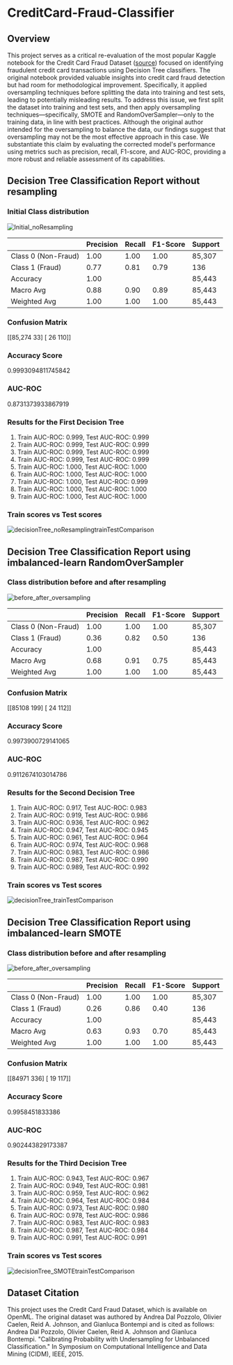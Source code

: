 # CreditCard-Fraud-Classifier

## Overview
This project serves as a critical re-evaluation of the most popular Kaggle notebook for the Credit Card Fraud Dataset ([source](https://www.kaggle.com/datasets/joebeachcapital/credit-card-fraud)) focused on identifying fraudulent credit card transactions using Decision Tree classifiers. The original notebook provided valuable insights into credit card fraud detection but had room for methodological improvement. Specifically, it applied oversampling techniques before splitting the data into training and test sets, leading to potentially misleading results. To address this issue, we first split the dataset into training and test sets, and then apply oversampling techniques—specifically, SMOTE and RandomOverSampler—only to the training data, in line with best practices. Although the original author intended for the oversampling to balance the data, our findings suggest that oversampling may not be the most effective approach in this case. We substantiate this claim by evaluating the corrected model's performance using metrics such as precision, recall, F1-score, and AUC-ROC, providing a more robust and reliable assessment of its capabilities.

## Decision Tree Classification Report without resampling
 

### Initial Class distribution
  
![Initial_noResampling](https://github.com/sebastianfern/CreditCard-Fraud-Classifier/assets/70400042/854b1569-0bb4-468a-a3ec-ffd4a0eb5fbc)

|             | Precision | Recall | F1-Score | Support |
|-------------|-----------|--------|----------|---------|
| Class 0 (Non-Fraud) | 1.00 | 1.00 | 1.00 | 85,307 |
| Class 1 (Fraud) | 0.77 | 0.81 | 0.79 | 136 |
| Accuracy | 1.00 | | | 85,443 |
| Macro Avg | 0.88 | 0.90 | 0.89 | 85,443 |
| Weighted Avg | 1.00 | 1.00 | 1.00 | 85,443 |

### Confusion Matrix
[[85,274 33]
[ 26 110]]

### Accuracy Score
0.9993094811745842

### AUC-ROC
0.8731373933867919

### Results for the First Decision Tree

1. Train AUC-ROC: 0.999, Test AUC-ROC: 0.999
2. Train AUC-ROC: 0.999, Test AUC-ROC: 0.999
3. Train AUC-ROC: 0.999, Test AUC-ROC: 0.999
4. Train AUC-ROC: 0.999, Test AUC-ROC: 0.999
5. Train AUC-ROC: 1.000, Test AUC-ROC: 1.000
6. Train AUC-ROC: 1.000, Test AUC-ROC: 1.000
7. Train AUC-ROC: 1.000, Test AUC-ROC: 0.999
8. Train AUC-ROC: 1.000, Test AUC-ROC: 1.000
9. Train AUC-ROC: 1.000, Test AUC-ROC: 1.000

### Train scores vs Test scores
 
![decisionTree_noResamplingtrainTestComparison](https://github.com/sebastianfern/CreditCard-Fraud-Classifier/assets/70400042/009a43e2-c512-4cd7-b506-700e2397a281)

## Decision Tree Classification Report using imbalanced-learn RandomOverSampler
  
  
### Class distribution before and after resampling
  
![before_after_oversampling](https://github.com/sebastianfern/CreditCard-Fraud-Classifier/assets/70400042/ec773f01-4c1e-4606-8ea2-a462a7d869c3)

|             | Precision | Recall | F1-Score | Support |
|-------------|-----------|--------|----------|---------|
| Class 0 (Non-Fraud) | 1.00 | 1.00 | 1.00 | 85,307 |
| Class 1 (Fraud) | 0.36 | 0.82 | 0.50 | 136 |
| Accuracy | 1.00 | | | 85,443 |
| Macro Avg | 0.68 | 0.91 | 0.75 | 85,443 |
| Weighted Avg | 1.00 | 1.00 | 1.00 | 85,443 |

### Confusion Matrix
[[85108   199]
 [   24   112]]

### Accuracy Score
0.9973900729141065

### AUC-ROC
0.9112674103014786

### Results for the Second Decision Tree

1. Train AUC-ROC: 0.917, Test AUC-ROC: 0.983
2. Train AUC-ROC: 0.919, Test AUC-ROC: 0.986
3. Train AUC-ROC: 0.936, Test AUC-ROC: 0.962
4. Train AUC-ROC: 0.947, Test AUC-ROC: 0.945
5. Train AUC-ROC: 0.961, Test AUC-ROC: 0.964
6. Train AUC-ROC: 0.974, Test AUC-ROC: 0.968
7. Train AUC-ROC: 0.983, Test AUC-ROC: 0.986
8. Train AUC-ROC: 0.987, Test AUC-ROC: 0.990
9. Train AUC-ROC: 0.989, Test AUC-ROC: 0.992

### Train scores vs Test scores

![decisionTree_trainTestComparison](https://github.com/sebastianfern/CreditCard-Fraud-Classifier/assets/70400042/b1a6af76-96c8-43f4-b487-7a8fbe413ede)

## Decision Tree Classification Report using imbalanced-learn SMOTE
 
 
### Class distribution before and after resampling

![before_after_oversampling](https://github.com/sebastianfern/CreditCard-Fraud-Classifier/assets/70400042/30295379-c3e0-42f0-9630-789c092ba0cf)

|             | Precision | Recall | F1-Score | Support |
|-------------|-----------|--------|----------|---------|
| Class 0 (Non-Fraud) | 1.00 | 1.00 | 1.00 | 85,307 |
| Class 1 (Fraud) | 0.26 | 0.86 | 0.40 | 136 |
| Accuracy | 1.00 | | | 85,443 |
| Macro Avg | 0.63 | 0.93 | 0.70 | 85,443 |
| Weighted Avg | 1.00 | 1.00 | 1.00 | 85,443 |

### Confusion Matrix
[[84971 336]
[ 19 117]]

### Accuracy Score
0.9958451833386

### AUC-ROC
0.902443829173387

### Results for the Third Decision Tree

1. Train AUC-ROC: 0.943, Test AUC-ROC: 0.967
2. Train AUC-ROC: 0.949, Test AUC-ROC: 0.981
3. Train AUC-ROC: 0.959, Test AUC-ROC: 0.962
4. Train AUC-ROC: 0.964, Test AUC-ROC: 0.984
5. Train AUC-ROC: 0.973, Test AUC-ROC: 0.980
6. Train AUC-ROC: 0.978, Test AUC-ROC: 0.986
7. Train AUC-ROC: 0.983, Test AUC-ROC: 0.983
8. Train AUC-ROC: 0.987, Test AUC-ROC: 0.984
9. Train AUC-ROC: 0.991, Test AUC-ROC: 0.991

### Train scores vs Test scores

![decisionTree_SMOTEtrainTestComparison](https://github.com/sebastianfern/CreditCard-Fraud-Classifier/assets/70400042/afe8984a-696c-4543-9200-833436360852)

## Dataset Citation
This project uses the Credit Card Fraud Dataset, which is available on OpenML. The original dataset was authored by Andrea Dal Pozzolo, Olivier Caelen, Reid A. Johnson, and Gianluca Bontempi and is cited as follows:
Andrea Dal Pozzolo, Olivier Caelen, Reid A. Johnson and Gianluca Bontempi. "Calibrating Probability with Undersampling for Unbalanced Classification." In Symposium on Computational Intelligence and Data Mining (CIDM), IEEE, 2015.


